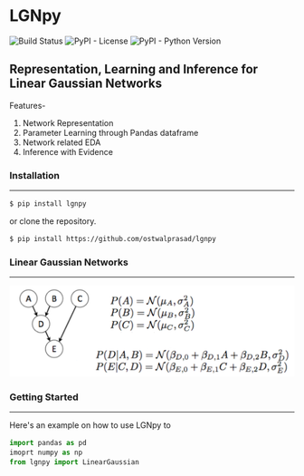 # LGNpy

![Build Status](https://travis-ci.org/ostwalprasad/lgnpy.svg?branch=master) ![PyPI - License](https://img.shields.io/pypi/l/lgnpy) ![PyPI - Python Version](https://img.shields.io/pypi/pyversions/lgnpy)

## Representation, Learning and Inference for Linear Gaussian Networks

Features-
1. Network Representation
2. Parameter Learning through Pandas dataframe
3. Network related EDA
4. Inference with Evidence

### Installation

_______

```bash
$ pip install lgnpy
```

or clone the repository.

```bash
$ pip install https://github.com/ostwalprasad/lgnpy
```



### Linear Gaussian Networks

_____

![Alt text](docs/images/sample_network.png?raw=true)



### Getting Started

________

Here's an example on how to use LGNpy to 

```python
import pandas as pd
imoprt numpy as np
from lgnpy import LinearGaussian


```









